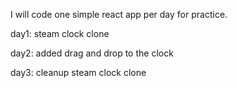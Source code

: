 I will code one simple react app per day for practice.

day1: steam clock clone

day2: added drag and drop to the clock

day3: cleanup steam clock clone
